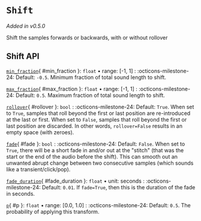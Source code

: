 # `Shift`

_Added in v0.5.0_

Shift the samples forwards or backwards, with or without rollover


## Shift API

[`min_fraction`](#min_fraction){ #min_fraction }: `float` • range: [-1, 1]
:   :octicons-milestone-24: Default: `-0.5`. Minimum fraction of total sound length to
    shift.

[`max_fraction`](#max_fraction){ #max_fraction }: `float` • range: [-1, 1]
:   :octicons-milestone-24: Default: `0.5`. Maximum fraction of total sound length to
    shift.

[`rollover`](#rollover){ #rollover }: `bool`
:   :octicons-milestone-24: Default: `True`. When set to `True`, samples that roll
    beyond the first or last position are re-introduced at the last or first. When set
    to `False`, samples that roll beyond the first or last position are discarded. In
    other words, `rollover=False` results in an empty space (with zeroes).

[`fade`](#fade){ #fade }: `bool`
:   :octicons-milestone-24: Default: `False`. When set to `True`, there will be a short
    fade in and/or out at the "stitch" (that was the start or the end of the audio
    before the shift). This can smooth out an unwanted abrupt change between two
    consecutive samples (which sounds like a transient/click/pop).

[`fade_duration`](#fade_duration){ #fade_duration }: `float` • unit: seconds
:   :octicons-milestone-24: Default: `0.01`. If `fade=True`, then this is the duration
    of the fade in seconds.

[`p`](#p){ #p }: `float` • range: [0.0, 1.0]
:   :octicons-milestone-24: Default: `0.5`. The probability of applying this transform.
